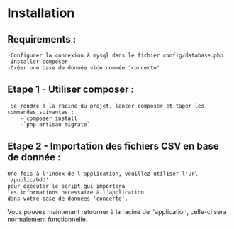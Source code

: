 # Installation

## Requirements : 
	-Configurer la connexion à mysql dans le fichier config/database.php
	-Installer composer
	-Créer une base de donnée vide nommée 'concerto'

## Etape 1 - Utiliser composer :
	-Se rendre à la racine du projet, lancer composer et taper les commandes suivantes :
		-`composer install`
		-`php artisan migrate`

## Etape 2 - Importation des fichiers CSV en base de donnée : 
	
	Une fois à l'index de l'application, veuillez utiliser l'url '/public/bdd' 
	pour éxécuter le script qui importera 
	les informations necessaire à l'application
	dans votre base de données 'concerto'.

Vous pouvez maintenant retourner à la racine de l'application, celle-ci sera normalement fonctionnelle.